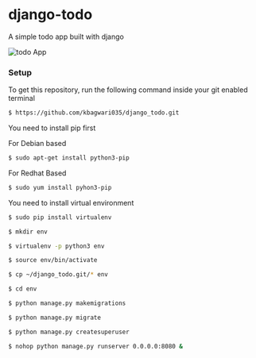 # django-todo
A simple todo app built with django

![todo App](https://raw.githubusercontent.com/kbagwari035/develop/staticfiles/todoApp.png)
### Setup
To get this repository, run the following command inside your git enabled terminal
```bash
$ https://github.com/kbagwari035/django_todo.git
```
You need to install pip first

For Debian based
```bash
$ sudo apt-get install python3-pip
```
For Redhat Based
```bash
$ sudo yum install pyhon3-pip
```
You need to install virtual environment
```bash
$ sudo pip install virtualenv
```
```bash
$ mkdir env
```
```bash
$ virtualenv -p python3 env
```
```bash
$ source env/bin/activate
```
```bash
$ cp ~/django_todo.git/* env
```
```bash
$ cd env
```
```bash
$ python manage.py makemigrations
```
```bash
$ python manage.py migrate
```
```bash
$ python manage.py createsuperuser
```
```bash
$ nohop python manage.py runserver 0.0.0.0:8080 &
```
